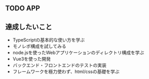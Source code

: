 ## TODO APP

## 達成したいこと
- TypeScriptの基本的な使い方を学ぶ
- モノレポ構成を試してみる
- node.jsを使ったWebアプリケーションのディレクトリ構成を学ぶ
- Vue3を使った開発
- バックエンド・フロントエンドのテストの実装
- フレームワークを極力使わず、html/cssの基礎を学ぶ